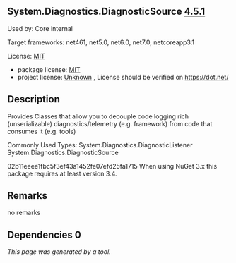 System.Diagnostics.DiagnosticSource [4.5.1](https://www.nuget.org/packages/System.Diagnostics.DiagnosticSource/4.5.1)
--------------------

Used by: Core internal

Target frameworks: net461, net5.0, net6.0, net7.0, netcoreapp3.1

License: [MIT](../../../../licenses/mit) 

- package license: [MIT](https://github.com/dotnet/corefx/blob/master/LICENSE.TXT) 
- project license: [Unknown](https://dot.net/) , License should be verified on https://dot.net/

Description
-----------
Provides Classes that allow you to decouple code logging rich (unserializable) diagnostics/telemetry (e.g. framework) from code that consumes it (e.g. tools)

Commonly Used Types:
System.Diagnostics.DiagnosticListener
System.Diagnostics.DiagnosticSource
 
02b11eeee1fbc5f3ef43a1452fe07efd25fa1715 
When using NuGet 3.x this package requires at least version 3.4.

Remarks
-----------
no remarks


Dependencies 0
-----------


*This page was generated by a tool.*